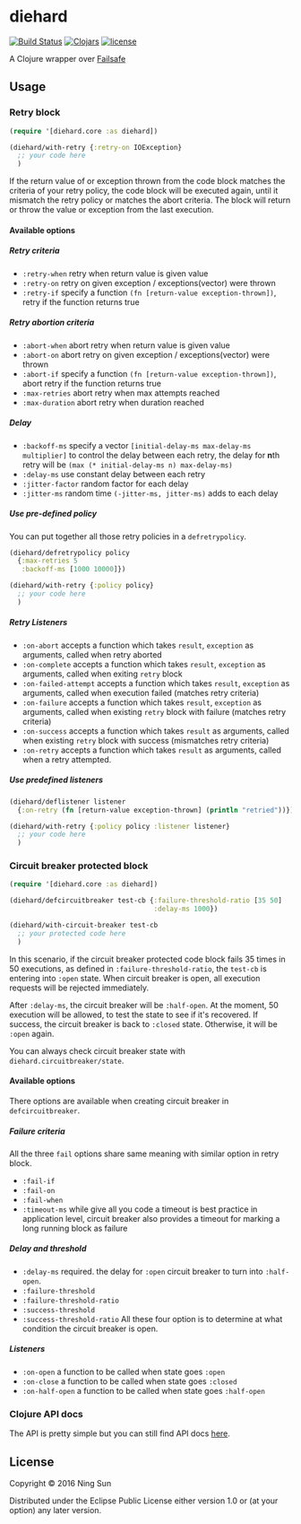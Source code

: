 # diehard

[![Build
Status](https://travis-ci.org/sunng87/diehard.svg?branch=master)](https://travis-ci.org/sunng87/diehard)
[![Clojars](https://img.shields.io/clojars/v/diehard.svg?maxAge=2592000)](https://clojars.org/diehard)
[![license](https://img.shields.io/github/license/sunng87/diehard.svg?maxAge=2592000)]()

A Clojure wrapper over [Failsafe](https://github.com/jhalterman/failsafe)

## Usage

### Retry block

```clojure
(require '[diehard.core :as diehard])

(diehard/with-retry {:retry-on IOException}
  ;; your code here
  )

```

If the return value of or exception thrown from the code block matches
the criteria of your retry policy, the code block will be executed
again, until it mismatch the retry policy or matches the abort
criteria. The block will return or throw the value or exception from
the last execution.

#### Available options

##### Retry criteria

* `:retry-when` retry when return value is given value
* `:retry-on` retry on given exception / exceptions(vector) were thrown
* `:retry-if` specify a function `(fn [return-value
  exception-thrown])`, retry if the function returns true

##### Retry abortion criteria

* `:abort-when` abort retry when return value is given value
* `:abort-on` abort retry on given exception / exceptions(vector) were
  thrown
* `:abort-if` specify a function `(fn [return-value
  exception-thrown])`, abort retry if the function returns true
* `:max-retries` abort retry when max attempts reached
* `:max-duration` abort retry when duration reached

##### Delay

* `:backoff-ms` specify a vector `[initial-delay-ms max-delay-ms
  multiplier]` to control the delay between each retry, the delay for
  **n**th retry will be `(max (* initial-delay-ms n) max-delay-ms)`
* `:delay-ms` use constant delay between each retry
* `:jitter-factor` random factor for each delay
* `:jitter-ms` random time `(-jitter-ms, jitter-ms)` adds to each delay

##### Use pre-defined policy

You can put together all those retry policies in a `defretrypolicy`.

```clojure
(diehard/defretrypolicy policy
  {:max-retries 5
   :backoff-ms [1000 10000]})

(diehard/with-retry {:policy policy}
  ;; your code here
  )
```

##### Retry Listeners

* `:on-abort` accepts a function which takes `result`, `exception` as
  arguments, called when retry aborted
* `:on-complete` accepts a function which takes `result`, `exception` as
  arguments, called when exiting `retry` block
* `:on-failed-attempt` accepts a function which takes `result`,
  `exception` as arguments, called when execution failed (matches
  retry criteria)
* `:on-failure` accepts a function which takes `result`,
  `exception` as arguments, called when existing `retry` block with
  failure (matches retry criteria)
* `:on-success` accepts a function which takes `result` as arguments,
  called when existing `retry` block with success (mismatches retry
  criteria)
* `:on-retry` accepts a function which takes `result` as arguments,
  called when a retry attempted.

##### Use predefined listeners

```clojure
(diehard/deflistener listener
  {:on-retry (fn [return-value exception-thrown] (println "retried"))})

(diehard/with-retry {:policy policy :listener listener}
  ;; your code here
  )
```

### Circuit breaker protected block

```clj
(require '[diehard.core :as diehard])

(diehard/defcircuitbreaker test-cb {:failure-threshold-ratio [35 50]
                                    :delay-ms 1000})

(diehard/with-circuit-breaker test-cb
  ;; your protected code here
  )
```

In this scenario, if the circuit breaker protected code block fails 35
times in 50 executions, as defined in `:failure-threshold-ratio`, the
`test-cb` is entering into `:open` state. When circuit breaker is
open, all execution requests will be rejected immediately.

After `:delay-ms`, the circuit breaker will be `:half-open`. At the
moment, 50 execution will be allowed, to test the state to see if it's
recovered. If success, the circuit breaker is back to `:closed`
state. Otherwise, it will be `:open` again.

You can always check circuit breaker state with
`diehard.circuitbreaker/state`.


#### Available options

There options are available when creating circuit breaker in
`defcircuitbreaker`.

##### Failure criteria

All the three `fail` options share same meaning with similar option in
retry block.

* `:fail-if`
* `:fail-on`
* `:fail-when`
* `:timeout-ms` while give all you code a timeout is best practice in
  application level, circuit breaker also provides a timeout for
  marking a long running block as failure


##### Delay and threshold

* `:delay-ms` required. the delay for `:open` circuit breaker to turn
  into `:half-open`.
* `:failure-threshold`
* `:failure-threshold-ratio`
* `:success-threshold`
* `:success-threshold-ratio` All these four option is to determine at
  what condition the circuit breaker is open.

##### Listeners

* `:on-open` a function to be called when state goes `:open`
* `:on-close` a function to be called when state goes `:closed`
* `:on-half-open` a function to be called when state goes `:half-open`

### Clojure API docs

The API is pretty simple but you can still find API docs
[here](https://sunng87.github.io/diehard).

## License

Copyright © 2016 Ning Sun

Distributed under the Eclipse Public License either version 1.0 or (at
your option) any later version.
